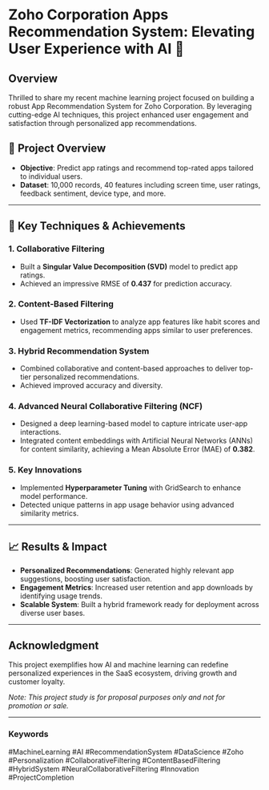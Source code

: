# Zoho Corporation Apps Recommendation System: Elevating User Experience with AI 📱

## Overview
Thrilled to share my recent machine learning project focused on building a robust App Recommendation System for Zoho Corporation. By leveraging cutting-edge AI techniques, this project enhanced user engagement and satisfaction through personalized app recommendations.

## 🔹 Project Overview

- **Objective**: Predict app ratings and recommend top-rated apps tailored to individual users.
- **Dataset**: 10,000 records, 40 features including screen time, user ratings, feedback sentiment, device type, and more.

---

## 🚀 Key Techniques & Achievements

### 1. Collaborative Filtering
- Built a **Singular Value Decomposition (SVD)** model to predict app ratings.
- Achieved an impressive RMSE of **0.437** for prediction accuracy.

### 2. Content-Based Filtering
- Used **TF-IDF Vectorization** to analyze app features like habit scores and engagement metrics, recommending apps similar to user preferences.

### 3. Hybrid Recommendation System
- Combined collaborative and content-based approaches to deliver top-tier personalized recommendations.
- Achieved improved accuracy and diversity.

### 4. Advanced Neural Collaborative Filtering (NCF)
- Designed a deep learning-based model to capture intricate user-app interactions.
- Integrated content embeddings with Artificial Neural Networks (ANNs) for content similarity, achieving a Mean Absolute Error (MAE) of **0.382**.

### 5. Key Innovations
- Implemented **Hyperparameter Tuning** with GridSearch to enhance model performance.
- Detected unique patterns in app usage behavior using advanced similarity metrics.

---

## 📈 Results & Impact
- **Personalized Recommendations**: Generated highly relevant app suggestions, boosting user satisfaction.
- **Engagement Metrics**: Increased user retention and app downloads by identifying usage trends.
- **Scalable System**: Built a hybrid framework ready for deployment across diverse user bases.

---

## Acknowledgment
This project exemplifies how AI and machine learning can redefine personalized experiences in the SaaS ecosystem, driving growth and customer loyalty.

*Note: This project study is for proposal purposes only and not for promotion or sale.*

---

### Keywords
#MachineLearning #AI #RecommendationSystem #DataScience #Zoho #Personalization #CollaborativeFiltering #ContentBasedFiltering #HybridSystem #NeuralCollaborativeFiltering #Innovation #ProjectCompletion

